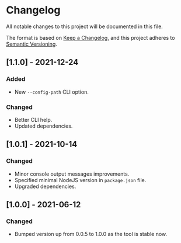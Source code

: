 # Changelog
All notable changes to this project will be documented in this file.

The format is based on [Keep a Changelog](https://keepachangelog.com/en/1.0.0/),
and this project adheres to [Semantic Versioning](https://semver.org/spec/v2.0.0.html).

## [1.1.0] - 2021-12-24
### Added
- New `--config-path` CLI option.
### Changed
- Better CLI help.
- Updated dependencies.
## [1.0.1] - 2021-10-14
### Changed
- Minor console output messages improvements.
- Specified minimal NodeJS version in `package.json` file.
- Upgraded dependencies.

## [1.0.0] - 2021-06-12
### Changed
- Bumped version up from 0.0.5 to 1.0.0 as the tool is stable now.